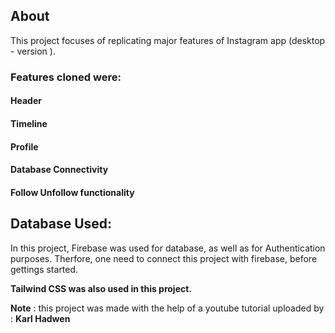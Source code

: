 ## About
This project focuses of replicating major features of Instagram app (desktop - version ).
### Features cloned were:
#### **Header**
#### **Timeline**
#### **Profile**
#### **Database Connectivity**
#### **Follow Unfollow functionality**


## Database Used:
In this project, Firebase was used for database, as well as for Authentication purposes.
Therfore, one need to connect this project with firebase, before gettings started.

**Tailwind CSS was also used in this project.**

**Note** : this project was made with the help of a youtube tutorial uploaded by : **Karl Hadwen**
